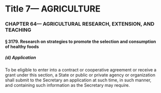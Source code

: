 
# Title 7— AGRICULTURE
### CHAPTER 64— AGRICULTURAL RESEARCH, EXTENSION, AND TEACHING
#### § 3179. Research on strategies to promote the selection and consumption of healthy foods
##### (d) Application

To be eligible to enter into a contract or cooperative agreement or receive a grant under this section, a State or public or private agency or organization shall submit to the Secretary an application at such time, in such manner, and containing such information as the Secretary may require.
